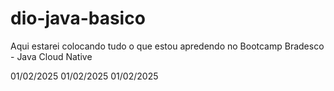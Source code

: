 # dio-java-basico

Aqui estarei colocando tudo o que estou apredendo no Bootcamp Bradesco - Java Cloud Native 

01/02/2025
01/02/2025
01/02/2025